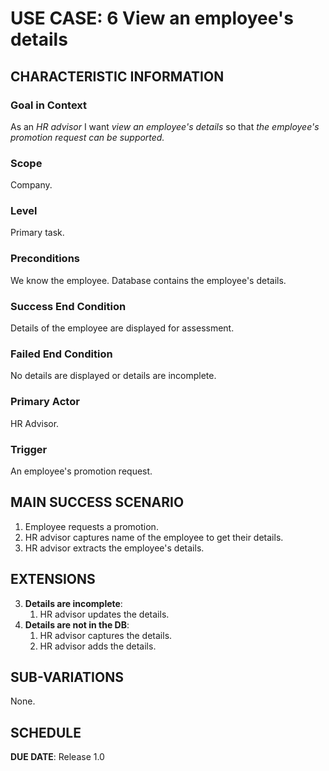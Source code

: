 # USE CASE: 6 View an employee's details

## CHARACTERISTIC INFORMATION

### Goal in Context

As an *HR advisor* I want *view an employee's details* so that *the employee's promotion request can be supported.*

### Scope

Company.

### Level

Primary task.

### Preconditions

We know the employee.  Database contains the employee's details.

### Success End Condition

Details of the employee are displayed for assessment.

### Failed End Condition

No details are displayed or details are incomplete.

### Primary Actor

HR Advisor.

### Trigger

An employee's promotion request.

## MAIN SUCCESS SCENARIO

1. Employee requests a promotion.
2. HR advisor captures name of the employee to get their details.
3. HR advisor extracts the employee's details.

## EXTENSIONS

3. **Details are incomplete**:
    1. HR advisor updates the details.
4. **Details are not in the DB**:
    1. HR advisor captures the details.
    2. HR advisor adds the details.

## SUB-VARIATIONS

None.

## SCHEDULE

**DUE DATE**: Release 1.0
